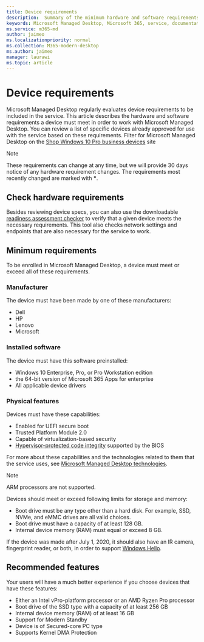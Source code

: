 ```yaml
---
title: Device requirements
description:  Summary of the minimum hardware and software requirements for devices to work with Microsoft Managed Desktop
keywords: Microsoft Managed Desktop, Microsoft 365, service, documentation
ms.service: m365-md
author: jaimeo
ms.localizationpriority: normal
ms.collection: M365-modern-desktop
ms.author: jaimeo
manager: laurawi
ms.topic: article
---
```


# Device requirements

Microsoft Managed Desktop regularly evaluates device requirements to be included in the service. This article describes the hardware and software requirements a device must meet in order to work with Microsoft Managed Desktop. You can review a list of specific devices already approved for use with the service based on these requirements. Filter for Microsoft Managed Desktop on the [Shop Windows 10 Pro business devices](https://www.microsoft.com/windowsforbusiness/view-all-devices) site

> [!NOTE]
> These requirements can change at any time, but we will provide 30 days notice of any hardware requirement changes. The requirements most recently changed are marked with **\***. 

## Check hardware requirements

Besides reviewing device specs, you can also use the downloadable [readiness assessment checker](../get-ready/readiness-assessment-downloadable.md) to verify that a given device meets the necessary requirements. This tool also checks network settings and endpoints that are also necessary for the service to work.

## Minimum requirements

To be enrolled in Microsoft Managed Desktop, a device must meet or exceed all of these requirements.

### Manufacturer

The device must have been made by one of these manufacturers:

- Dell
- HP
- Lenovo
- Microsoft


### Installed software

The device must have this software preinstalled:

- Windows 10 Enterprise, Pro, or Pro Workstation edition
- the 64-bit version of Microsoft 365 Apps for enterprise 
- All applicable device drivers


### Physical features

Devices must have these capabilities:

- Enabled for UEFI secure boot 
- Trusted Platform Module 2.0 
- Capable of virtualization-based security 
- [Hypervisor-protected code integrity](/windows-hardware/drivers/bringup/device-guard-and-credential-guard) supported by the BIOS

For more about these capabilities and the technologies related to them that the service uses, see [Microsoft Managed Desktop technologies](../intro/technologies.md).

> [!NOTE]
> ARM processors are not supported.

Devices should meet or exceed following limits for storage and memory:

- Boot drive must be any type other than a hard disk. For example, SSD, NVMe, and eMMC drives are all valid choices.
- Boot drive must have a capacity of at least 128 GB.
- Internal device memory (RAM) must equal or exceed 8 GB.

If the device was made after July 1, 2020, it should also have an IR camera, fingerprint reader, or both, in order to support [Windows Hello](/windows-hardware/design/device-experiences/windows-hello-enhanced-sign-in-security).

## Recommended features

Your users will have a much better experience if you choose devices that have these features:

- Either an Intel vPro-platform processor or an AMD Ryzen Pro processor
- Boot drive of the SSD type with a capacity of at least 256 GB
- Internal device memory (RAM) of at least 16 GB
- Support for Modern Standby
- Device is of Secured-core PC type
- Supports Kernel DMA Protection
